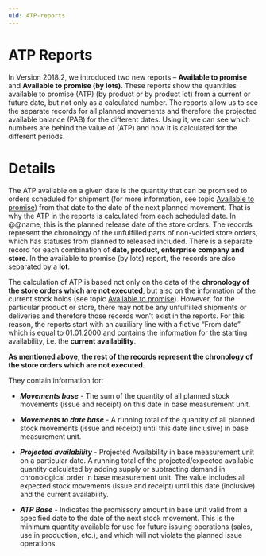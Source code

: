 ```yaml
---
uid: ATP-reports
---
```


# ATP Reports

In Version 2018.2, we introduced two new reports – <b>Available to promise</b> and <b>Available to promise (by lots)</b>. These reports show the quantities available to promise (ATP) (by product or by product lot) from a current or future date, but not only as a calculated number. The reports allow us to see the separate records for all planned movements and therefore the projected available balance (PAB) for the different dates. Using it, we can see which numbers are behind the value of (ATP) and how it is calculated for the different periods.

# Details

The ATP available on a given date is the quantity that can be promised to orders scheduled for shipment (for more information, see topic [Available to promise](https://docs.erp.net/tech/modules/logistics/planning/available-to-promise/index.html?q=Available%20To%20Promise)) from that date to the date of the next planned movement. That is why the ATP in the reports is calculated from each scheduled date. In @@name, this is the planned release date of the store orders. The records represent the chronology of the unfulfilled parts of non-voided store orders, which has statuses from planned to released included. There is a separate record for each combination of <b>date, product, enterprise company and store</b>. In the available to promise (by lots) report, the records are also separated by a <b>lot</b>.

The calculation of ATP is based not only on the data of the <b>chronology of the store orders which are not executed</b>, but also on the information of the current stock holds (see topic [Available to promise](https://docs.erp.net/tech/modules/logistics/planning/available-to-promise/index.html?q=Available%20To%20Promise)). However, for the particular product or store, there may not be any unfulfilled shipments or deliveries and therefore those records won’t exist in the reports. For this reason, the reports start with an auxiliary line with a fictive “From date” which is equal to 01.01.2000 and contains the information for the starting availability, i.e. the <b>current availability</b>.
 
<b>As mentioned above, the rest of the records represent the chronology of the store orders which are not executed</b>. 

They contain information for:

- <b><i>Movements base</b></i> - The sum of the quantity of all planned stock movements (issue and receipt) on this date in base measurement unit. 

- <b><i>Movements to date base</b></i> - A running total of the quantity of all planned stock movements (issue and receipt) until this date (inclusive) in base measurement unit.

- <b><i>Projected availability</b></i> -  Projected Availability in base measurement unit on a particular date. A running total of the projected/expected available quantity calculated by adding supply or subtracting demand in chronological order in base measurement unit. The value includes all expected stock movements (issue and receipt) until this date (inclusive) and the current availability.

- <b><i>ATP Base</b></i> - Indicates the promissory amount in base unit valid from a specified date to the date of the next stock movement. This is the minimum quantity available for use for future issuing operations (sales, use in production, etc.), and which will not violate the planned issue operations.


